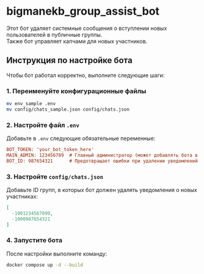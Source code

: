 # bigmanekb_group_assist_bot

Этот бот удаляет системные сообщения о вступлении новых пользователей в публичные группы.  
Также бот управляет капчами для новых участников.

## Инструкция по настройке бота

Чтобы бот работал корректно, выполните следующие шаги:

### 1. Переименуйте конфигурационные файлы
```bash
mv env_sample .env
mv config/chats_sample.json config/chats.json
```

### 2. Настройте файл `.env`
Добавьте в `.env` следующие обязательные переменные:
```ini
BOT_TOKEN: 'your_bot_token_here'
MAIN_ADMIN: 123456789  # Главный администратор (может добавлять бота в группы)
BOT_ID: 987654321      # Предотвращает ошибки при удалении уведомлений "бот добавлен"
```

### 3. Настройте `config/chats.json`
Добавьте ID групп, в которых бот должен удалять уведомления о новых участниках:
```json
[
  -1001234567890,
  -1000987654321
]
```

### 4. Запустите бота
После настройки выполните команду:
```bash
docker compose up -d --build
```